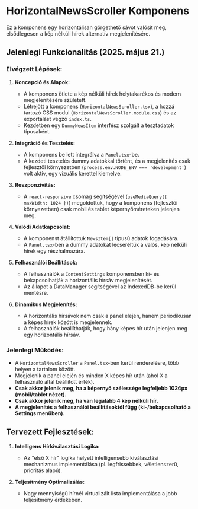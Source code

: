 # HorizontalNewsScroller Komponens

Ez a komponens egy horizontálisan görgethető sávot valósít meg, elsődlegesen a kép nélküli hírek alternatív megjelenítésére.

## Jelenlegi Funkcionalitás (2025. május 21.)

### Elvégzett Lépések:

1.  **Koncepció és Alapok:**
    - A komponens ötlete a kép nélküli hírek helytakarékos és modern megjelenítésére született.
    - Létrejött a komponens (`HorizontalNewsScroller.tsx`), a hozzá tartozó CSS modul (`HorizontalNewsScroller.module.css`) és az exportálást végző `index.ts`.
    - Kezdetben egy `DummyNewsItem` interfész szolgált a tesztadatok típusaként.

2.  **Integráció és Tesztelés:**
    - A komponens be lett integrálva a `Panel.tsx`-be.
    - A kezdeti tesztelés dummy adatokkal történt, és a megjelenítés csak fejlesztői környezetben (`process.env.NODE_ENV === 'development'`) volt aktív, egy vizuális kerettel kiemelve.

3.  **Reszponzivitás:**
    - A `react-responsive` csomag segítségével (`useMediaQuery({ maxWidth: 1024 })`) megoldottuk, hogy a komponens (fejlesztői környezetben) csak mobil és tablet képernyőméreteken jelenjen meg.

4.  **Valódi Adatkapcsolat:**
    - A komponenst átállítottuk `NewsItem[]` típusú adatok fogadására.
    - A `Panel.tsx`-ben a dummy adatokat lecseréltük a valós, kép nélküli hírek egy részhalmazára.

5.  **Felhasználói Beállítások:**
    - A felhasználók a `ContentSettings` komponensben ki- és bekapcsolhatják a horizontális hírsáv megjelenítését.
    - Az állapot a DataManager segítségével az IndexedDB-be kerül mentésre.

6.  **Dinamikus Megjelenítés:**
    - A horizontális hírsávok nem csak a panel elején, hanem periodikusan a képes hírek között is megjelennek.
    - A felhasználók beállíthatják, hogy hány képes hír után jelenjen meg egy horizontális hírsáv.

### Jelenlegi Működés:

- A `HorizontalNewsScroller` a `Panel.tsx`-ben kerül renderelésre, több helyen a tartalom között.
- Megjelenik a panel elején és minden X képes hír után (ahol X a felhasználó által beállított érték).
- **Csak akkor jelenik meg, ha a képernyő szélessége legfeljebb 1024px (mobil/tablet nézet).**
- **Csak akkor jelenik meg, ha van legalább 4 kép nélküli hír.**
- **A megjelenítés a felhasználói beállításoktól függ (ki-/bekapcsolható a Settings menüben).**

## Tervezett Fejlesztések:

1.  **Intelligens Hírkiválasztási Logika:**
    - Az "első X hír" logika helyett intelligensebb kiválasztási mechanizmus implementálása (pl. legfrissebbek, véletlenszerű, prioritás alapú).

2.  **Teljesítmény Optimalizálás:**
    - Nagy mennyiségű hírnél virtualizált lista implementálása a jobb teljesítmény érdekében.
